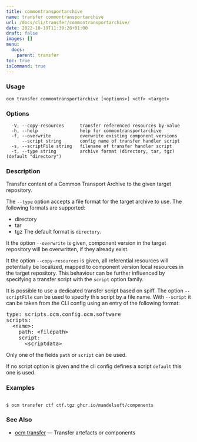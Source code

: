 ```yaml
---
title: commontransportarchive
name: transfer commontransportarchive
url: /docs/cli/transfer/commontransportarchive/
date: 2022-10-19T11:39:28+01:00
draft: false
images: []
menu:
  docs:
    parent: transfer
toc: true
isCommand: true
---
```

### Usage

```
ocm transfer commontransportarchive [<options>] <ctf> <target>
```

### Options

```
  -V, --copy-resources      transfer referenced resources by-value
  -h, --help                help for commontransportarchive
  -f, --overwrite           overwrite existing component versions
      --script string       config name of transfer handler script
  -s, --scriptFile string   filename of transfer handler script
  -t, --type string         archive format (directory, tar, tgz) (default "directory")
```

### Description


Transfer content of a Common Transport Archive to the given target repository.

The <code>--type</code> option accepts a file format for the
target archive to use. The following formats are supported:
- directory
- tar
- tgz
The default format is <code>directory</code>.

It the option <code>--overwrite</code> is given, component version in the
target repository will be overwritten, if they already exist.

It the option <code>--copy-resources</code> is given, all referential 
resources will potentially be localized, mapped to component version local
resources in the target repository.
This behaviour can be further influenced by specifying a transfer script
with the <code>script</code> option family.

It is possible to use a dedicated transfer script based on spiff.
The option <code>--scriptFile</code> can be used to specify this script
by a file name. With <code>--script</code> it can be taken from the 
CLI config using an entry of the following format:

<pre>
type: scripts.ocm.config.ocm.software
scripts:
  &lt;name>: 
    path: &lt;filepath> 
    script:
      &lt;scriptdata>
</pre>

Only one of the fields <code>path</code> or <code>script</code> can be used.

If no script option is given and the cli config defines a script <code>default</code>
this one is used.


### Examples

```

$ ocm transfer ctf ctf.tgz ghcr.io/mandelsoft/components

```

### See Also

* [ocm transfer](/docs/cli/transfer)	 &mdash; Transfer artefacts or components

